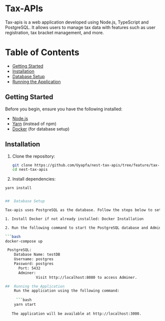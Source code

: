 #   Tax-APIs

Tax-apis is a web application developed using Node.js, TypeScript and PostgreSQL. It allows users to manage tax data with features such as user registration, tax bracket management, and more.

# Table of Contents

- [Getting Started](#getting-started)
- [Installation](#installation)
- [Database Setup](#database-setup)
- [Running the Application](#running-the-application)

## Getting Started

Before you begin, ensure you have the following installed:

- [Node.js](https://nodejs.org/)
- [Yarn](https://yarnpkg.com/) (instead of npm)
- [Docker](https://www.docker.com/) (for database setup)

## Installation

1. Clone the repository:

   ```bash
   git clone https://github.com/Uyapfa/nest-tax-apis/tree/feature/tax-calculator-apis
   cd nest-tax-apis

2.  Install dependencies:
   ```bash
   yarn install


##  Database Setup

  Tax-apis uses PostgreSQL as the database. Follow the steps below to set up the database:

   1. Install Docker if not already installed: Docker Installation

   2. Run the following command to start the PostgreSQL database and Adminer:

   ```bash
   docker-compose up 

    PostgreSQL:
       Database Name: testDB
       Username: postgres
       Password: postgres
         Port: 5432
         Adminer:
                 Visit http://localhost:8080 to access Adminer.

##  Running the Application
       Run the application using the following command:
        
        ```bash
       yarn start
               
      The application will be available at http://localhost:3000.
      
